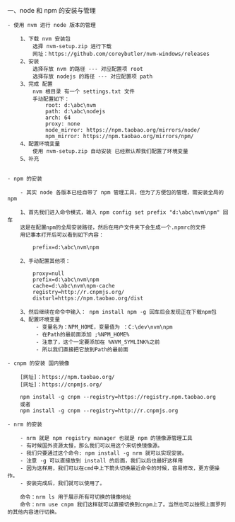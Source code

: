 一、node 和 npm 的安装与管理

	- 使用 nvm 进行 node 版本的管理

		1、下载 nvm 安装包
			选择 nvm-setup.zip 进行下载
			网址：https://github.com/coreybutler/nvm-windows/releases
		2、安装
			选择存放 nvm 的路径 --- 对应配置项 root
			选择存放 nodejs 的路径 --- 对应配置项 path
		3、完成 配置
			nvm 根目录 有一个 settings.txt 文件
			手动配置如下：
				root: d:\abc\nvm
				path: d:\abc\nodejs
				arch: 64
				proxy: none
				node_mirror: https://npm.taobao.org/mirrors/node/
				npm_mirror: https://npm.taobao.org/mirrors/npm/
		4、配置环境变量
			使用 nvm-setup.zip 自动安装 已经默认帮我们配置了环境变量
		5、补充


	- npm 的安装

		- 其实 node 各版本已经自带了 npm 管理工具，但为了方便包的管理，需安装全局的 npm

		1、首先我们进入命令模式，输入 npm config set prefix "d:\abc\nvm\npm" 回车
		这是在配置npm的全局安装路径，然后在用户文件夹下会生成一个.npmrc的文件
		用记事本打开后可以看到如下内容：

			prefix=d:\abc\nvm\npm

		2、手动配置其他项：

			proxy=null
			prefix=d:\abc\nvm\npm
			cache=d:\abc\nvm\npm-cache
			registry=http://r.cnpmjs.org/
			disturl=https://npm.taobao.org/dist

		3、然后继续在命令中输入： npm install npm -g 回车后会发现正在下载npm包
		4、配置环境变量
			 - 变量名为：NPM_HOME，变量值为 ：C:\dev\nvm\npm
			 - 在Path的最前面添加 ;%NPM_HOME%
			 - 注意了，这个一定要添加在 %NVM_SYMLINK%之前
			 - 所以我们直接把它放到Path的最前面

	- cnpm 的安装 国内镜像

		[网址]：https://npm.taobao.org/
		[网址]：https://cnpmjs.org/

		npm install -g cnpm --registry=https://registry.npm.taobao.org
		或者
		npm install -g cnpm --registry=http://r.cnpmjs.org

	- nrm 的安装

		- nrm 就是 npm registry manager 也就是 npm 的镜像源管理工具
		- 有时候国外资源太慢，那么我们可以用这个来切换镜像源。
		- 我们只要通过这个命令: npm install -g nrm 就可以实现安装。
		- 注意 -g 可以直接放到 install 的后面，我们以后也最好这样用
		- 因为这样用，我们可以在cmd中上下箭头切换最近命令的时候，容易修改，更方便操作。
		- 安装完成后，我们就可以使用了。

		命令：nrm ls 用于展示所有可切换的镜像地址
		命令：nrm use cnpm 我们这样就可以直接切换到cnpm上了。当然也可以按照上面罗列的其他内容进行切换。


